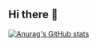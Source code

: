 ## Hi there 👋

[![Anurag's GitHub stats](https://github-readme-stats.vercel.app/api?username=Baozixu99)](https://github.com/Baozixu99/github-readme-stats)
